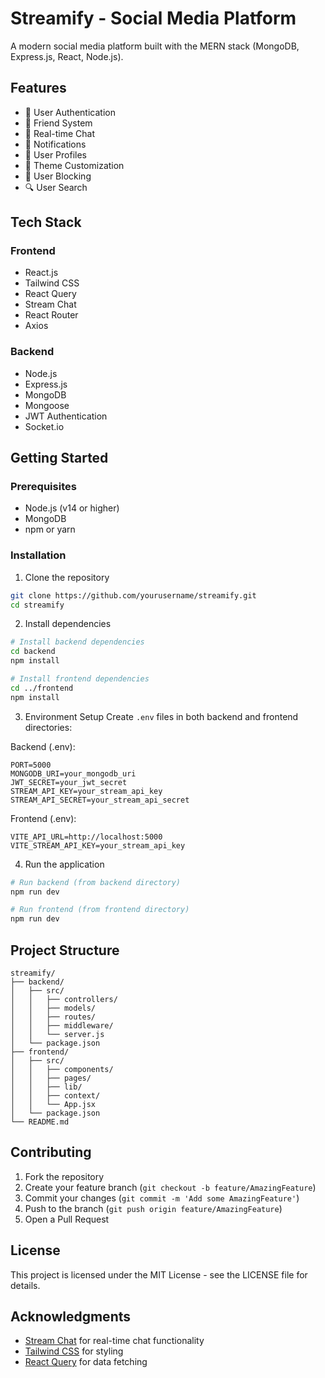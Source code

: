 # Streamify - Social Media Platform

A modern social media platform built with the MERN stack (MongoDB, Express.js, React, Node.js).

## Features

- 🔐 User Authentication
- 👥 Friend System
- 💬 Real-time Chat
- 🔔 Notifications
- 👤 User Profiles
- 🎨 Theme Customization
- 🚫 User Blocking
- 🔍 User Search

## Tech Stack

### Frontend
- React.js
- Tailwind CSS
- React Query
- Stream Chat
- React Router
- Axios

### Backend
- Node.js
- Express.js
- MongoDB
- Mongoose
- JWT Authentication
- Socket.io

## Getting Started

### Prerequisites
- Node.js (v14 or higher)
- MongoDB
- npm or yarn

### Installation

1. Clone the repository
```bash
git clone https://github.com/yourusername/streamify.git
cd streamify
```

2. Install dependencies
```bash
# Install backend dependencies
cd backend
npm install

# Install frontend dependencies
cd ../frontend
npm install
```

3. Environment Setup
Create `.env` files in both backend and frontend directories:

Backend (.env):
```
PORT=5000
MONGODB_URI=your_mongodb_uri
JWT_SECRET=your_jwt_secret
STREAM_API_KEY=your_stream_api_key
STREAM_API_SECRET=your_stream_api_secret
```

Frontend (.env):
```
VITE_API_URL=http://localhost:5000
VITE_STREAM_API_KEY=your_stream_api_key
```

4. Run the application
```bash
# Run backend (from backend directory)
npm run dev

# Run frontend (from frontend directory)
npm run dev
```

## Project Structure

```
streamify/
├── backend/
│   ├── src/
│   │   ├── controllers/
│   │   ├── models/
│   │   ├── routes/
│   │   ├── middleware/
│   │   └── server.js
│   └── package.json
├── frontend/
│   ├── src/
│   │   ├── components/
│   │   ├── pages/
│   │   ├── lib/
│   │   ├── context/
│   │   └── App.jsx
│   └── package.json
└── README.md
```

## Contributing

1. Fork the repository
2. Create your feature branch (`git checkout -b feature/AmazingFeature`)
3. Commit your changes (`git commit -m 'Add some AmazingFeature'`)
4. Push to the branch (`git push origin feature/AmazingFeature`)
5. Open a Pull Request

## License

This project is licensed under the MIT License - see the LICENSE file for details.

## Acknowledgments

- [Stream Chat](https://getstream.io/chat/) for real-time chat functionality
- [Tailwind CSS](https://tailwindcss.com/) for styling
- [React Query](https://tanstack.com/query/latest) for data fetching 